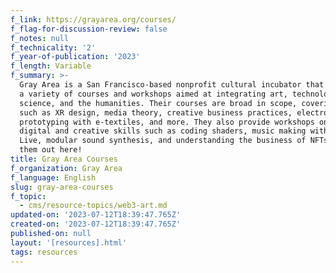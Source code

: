 ```yaml
---
f_link: https://grayarea.org/courses/
f_flag-for-discussion-review: false
f_notes: null
f_technicality: '2'
f_year-of-publication: '2023'
f_length: Variable
f_summary: >-
  Gray Area is a San Francisco-based nonprofit cultural incubator that provides
  a variety of courses and workshops aimed at integrating art, technology,
  science, and the humanities. Their courses are broad in scope, covering topics
  such as XR design, media theory, creative business practices, electronic
  prototyping with e-textiles, and more. They also provide workshops on specific
  digital and creative skills such as coding shaders, music making with Ableton
  Live, modular sound synthesis, and understanding the business of NFTs. Check
  them out here!
title: Gray Area Courses
f_organization: Gray Area
f_language: English
slug: gray-area-courses
f_topic:
  - cms/resource-topics/web3-art.md
updated-on: '2023-07-12T18:39:47.765Z'
created-on: '2023-07-12T18:39:47.765Z'
published-on: null
layout: '[resources].html'
tags: resources
---
```



